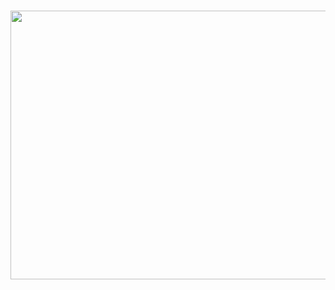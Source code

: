 # <img src="https://github.com/sayanb28/SayanBera/assets/170934465/ed7a2486-8428-4ccf-a3a0-d7bbc15149b4" width="960" height="430">
